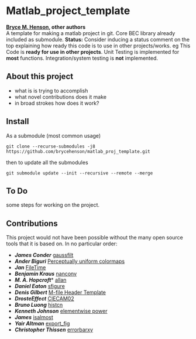 # Matlab_project_template
**[Bryce M. Henson](https://github.com/brycehenson), other authors**  
A template for making a matlab project in git. Core BEC library already included as submodule.
**Status:** Consider inducing a status comment on the top explaining how ready this code is to use in other projects/works. eg This Code is **ready for use in other projects**. Unit Testing is implemented for **most** functions. Integration/system testing is **not** implemented.

## About this project
- what is is trying to accomplish
- what novel contributions does it make
- in broad strokes how does it work?


## Install 

As a submodule (most common usage)
```
git clone --recurse-submodules -j8 https://github.com/brycehenson/matlab_proj_template.git
```
then to update all the submodules
```
git submodule update --init --recursive --remote --merge
```


## To Do
some steps for working on the project.


## Contributions  
This project would not have been possible without the many open source tools that it is based on. In no particular order: 

* ***James Conder*** [gaussfilt](https://au.mathworks.com/matlabcentral/fileexchange/43182-gaussfilt-t-z-sigma)
* ***Ander Biguri*** [Perceptually uniform colormaps](https://au.mathworks.com/matlabcentral/fileexchange/51986-perceptually-uniform-colormaps)
* ***Jan*** [FileTime](https://au.mathworks.com/matlabcentral/fileexchange/24671-filetime)
* ***Benjamin Kraus*** [nanconv](https://au.mathworks.com/matlabcentral/fileexchange/41961-nanconv)
* ***M. A. Hopcroft**** [allan](https://au.mathworks.com/matlabcentral/fileexchange/13246-allan)
* ***Daniel Eaton***  [sfigure](https://au.mathworks.com/matlabcentral/fileexchange/8919-smart-silent-figure)
* ***Denis Gilbert***  [M-file Header Template](https://au.mathworks.com/matlabcentral/fileexchange/4908-m-file-header-template)
* ***DrosteEffect***  [CIECAM02](https://github.com/DrosteEffect/CIECAM02)
* ***Bruno Luong*** [histcn](https://au.mathworks.com/matlabcentral/fileexchange/23897-n-dimensional-histogram)
* ***Kenneth Johnson*** [elementwise power](https://au.mathworks.com/matlabcentral/fileexchange/44574-elementwise-power)
* ***James*** [isalmost](https://au.mathworks.com/matlabcentral/fileexchange/15816-isalmost)
* ***Yair Altman*** [export_fig](https://github.com/altmany/export_fig)
* ***Christopher Thissen*** [errorbarxy](https://github.com/cthissen/errorbarxy)


